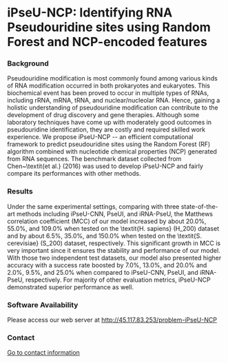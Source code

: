 # iPseU-NCP: Identifying RNA Pseudouridine sites using Random Forest and NCP-encoded features

### Background

Pseudouridine modification is most commonly found among various kinds of RNA modification occurred in both prokaryotes and eukaryotes. This biochemical event has been proved to occur in multiple types of RNAs, including rRNA, mRNA, tRNA, and nuclear/nucleolar RNA. Hence, gaining a holistic understanding of pseudouridine modification can contribute to the development of drug discovery and gene therapies. Although some laboratory techniques have come up with moderately good outcomes in pseudouridine identification, they are costly and required skilled work experience. We propose iPseU-NCP -- an efficient computational framework to predict pseudouridine sites using the Random Forest (RF) algorithm combined with nucleotide chemical properties (NCP) generated from RNA sequences. The benchmark dataset collected from Chen~\textit{et al.} (2016) was used to develop iPseU-NCP and fairly compare its performances with other methods.

### Results

Under the same experimental settings, comparing with three state-of-the-art methods including iPseU-CNN, PseUI, and iRNA-PseU, the Matthews correlation coefficient (MCC) of our model increased by about 20.0\%, 55.0\%, and 109.0\% when tested on the \textit{H. sapiens} (H\_200) dataset and by about 6.5\%, 35.0\%, and 150.0\% when tested on the \textit{S. cerevisiae} (S\_200) dataset, respectively. This significant growth in MCC is very important since it ensures the stability and performance of our model. With those two independent test datasets, our model also presented higher accuracy with a success rate boosted by 7.0\%, 13.0\%, and 20.0\% and 2.0\%, 9.5\%, and 25.0\% when compared to iPseU-CNN, PseUI, and iRNA-PseU, respectively. For majority of other evaluation metrics, iPseU-NCP demonstrated superior performance as well.

### Software Availability

Please access our web server at http://45.117.83.253/problem-iPseU-NCP

### Contact

[Go to contact information](http://homepages.ecs.vuw.ac.nz/~nguyenb5/contact.html)
